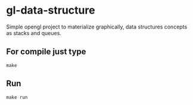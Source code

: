 # gl-data-structure

Simple opengl project to materialize graphically, data structures concepts as stacks and queues.

## For compile just type
    make

## Run
    make run
